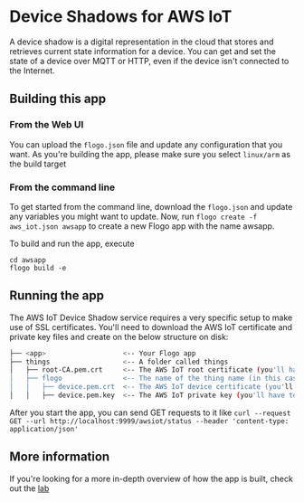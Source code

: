 # Device Shadows for AWS IoT

A device shadow is a digital representation in the cloud that stores and retrieves current state information for a device. You can get and set the state of a device over MQTT or HTTP, even if the device isn't connected to the Internet.

## Building this app
### From the Web UI
You can upload the `flogo.json` file and update any configuration that you want. As you're building the app, please make sure you select `linux/arm` as the build target

### From the command line
To get started from the command line, download the `flogo.json` and update any variables you might want to update. Now, run `flogo create -f aws_iot.json awsapp` to create a new Flogo app with the name awsapp.

To build and run the app, execute
```
cd awsapp
flogo build -e
```

## Running the app
The AWS IoT Device Shadow service requires a very specific setup to make use of SSL certificates. You'll need to download the AWS IoT certificate and private key files and create on the below structure on disk:

```bash
├── <app>                   <-- Your Flogo app 
├── things                  <-- A folder called things 
│   ├── root-CA.pem.crt     <-- The AWS IoT root certificate (you'll have to rename it to 'root-CA.pem.crt')
│   ├── flogo               <-- The name of the thing name (in this case the thing would be called flogo)
│   │   ├── device.pem.crt  <-- The AWS IoT device certificate (you'll have to rename it to 'device.pem.crt')
│   │   ├── device.pem.key  <-- The AWS IoT private key (you'll have to rename it to 'device.pem.key')
```

After you start the app, you can send GET requests to it like `curl --request GET --url http://localhost:9999/awsiot/status --header 'content-type: application/json'`

## More information
If you're looking for a more in-depth overview of how the app is built, check out the [lab](http://tibcosoftware.github.io/flogo/labs/aws-iot/)
